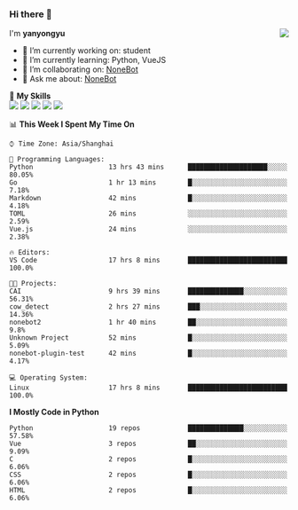 ### Hi there 👋

<a href="#">
  <img align="right" src="https://github-readme-stats.vercel.app/api?username=yanyongyu&count_private=true&show_icons=true&bg_color=15,f2f7fd,E0EAFC" />
</a>

I'm **yanyongyu**

- 🔭 I’m currently working on: student
- 🌱 I’m currently learning: Python, VueJS
- 👯 I’m collaborating on: [NoneBot](https://github.com/nonebot)
- 💬 Ask me about: [NoneBot](https://github.com/nonebot)

🌟 **My Skills**  
![](https://img.shields.io/badge/-Python-3e74a2?style=flat-square&logo=Python&logoColor=fff)
![](https://img.shields.io/badge/-Vue-4fc08d?style=flat-square&logo=Vue.js&logoColor=fff)
![](https://img.shields.io/badge/-Node.js-339933?style=flat-square&logo=Node.js&logoColor=fff)
![](https://img.shields.io/badge/-Docker-2496ED?style=flat-square&logo=Docker&logoColor=fff)
![](https://img.shields.io/badge/-Linux-000000?style=flat-square&logo=Linux&logoColor=fff)

<!--START_SECTION:waka-->
📊 **This Week I Spent My Time On** 

```text
⌚︎ Time Zone: Asia/Shanghai

💬 Programming Languages: 
Python                   13 hrs 43 mins      ████████████████████░░░░░   80.05% 
Go                       1 hr 13 mins        █░░░░░░░░░░░░░░░░░░░░░░░░   7.18% 
Markdown                 42 mins             █░░░░░░░░░░░░░░░░░░░░░░░░   4.18% 
TOML                     26 mins             ░░░░░░░░░░░░░░░░░░░░░░░░░   2.59% 
Vue.js                   24 mins             ░░░░░░░░░░░░░░░░░░░░░░░░░   2.38%

🔥 Editors: 
VS Code                  17 hrs 8 mins       █████████████████████████   100.0%

🐱‍💻 Projects: 
CAI                      9 hrs 39 mins       ██████████████░░░░░░░░░░░   56.31% 
cow_detect               2 hrs 27 mins       ███░░░░░░░░░░░░░░░░░░░░░░   14.36% 
nonebot2                 1 hr 40 mins        ██░░░░░░░░░░░░░░░░░░░░░░░   9.8% 
Unknown Project          52 mins             █░░░░░░░░░░░░░░░░░░░░░░░░   5.09% 
nonebot-plugin-test      42 mins             █░░░░░░░░░░░░░░░░░░░░░░░░   4.17%

💻 Operating System: 
Linux                    17 hrs 8 mins       █████████████████████████   100.0%

```

**I Mostly Code in Python** 

```text
Python                   19 repos            ██████████████░░░░░░░░░░░   57.58% 
Vue                      3 repos             ██░░░░░░░░░░░░░░░░░░░░░░░   9.09% 
C                        2 repos             █░░░░░░░░░░░░░░░░░░░░░░░░   6.06% 
CSS                      2 repos             █░░░░░░░░░░░░░░░░░░░░░░░░   6.06% 
HTML                     2 repos             █░░░░░░░░░░░░░░░░░░░░░░░░   6.06%

```



<!--END_SECTION:waka-->
